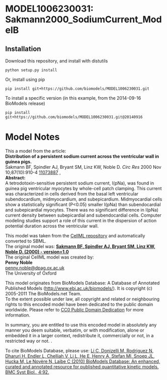 # MODEL1006230031: Sakmann2000_SodiumCurrent_ModelB

## Installation

Download this repository, and install with distutils

`python setup.py install`

Or, install using pip

`pip install git+https://github.com/biomodels/MODEL1006230031.git`

To install a specific version (in this example, from the 2014-09-16 BioModels release)

`pip install git+https://github.com/biomodels/MODEL1006230031.git@20140916`


# Model Notes


This a model from the article:  
**Distribution of a persistent sodium current across the ventricular wall in guinea pigs.**   
Sakmann BF, Spindler AJ, Bryant SM, Linz KW, Noble D. _Circ Res_ 2000 Nov
10;87(10):910-4 [11073887](http://www.ncbi.nlm.nih.gov/pubmed/11073887) ,  
**Abstract:**   
A tetrodotoxin-sensitive persistent sodium current, I(pNa), was found in
guinea pig ventricular myocytes by whole-cell patch clamping. This current was
characterized in cells derived from the basal left ventricular subendocardium,
midmyocardium, and subepicardium. Midmyocardial cells show a statistically
significant (P<0.05) smaller I(pNa) than subendocardial and subepicardial
myocytes. There was no significant difference in I(pNa) current density
between subepicardial and subendocardial cells. Computer modeling studies
support a role of this current in the dispersion of action potential duration
across the ventricular wall.

This model was taken from the [CellML
repository](http://www.cellml.org/models) and automatically converted to SBML.  
The original model was: [ **Sakmann BF, Spindler AJ, Bryant SM, Linz KW, Noble
D. (2000) - version=1.0**
](http://models.cellml.org/exposure/6018168fb66a3ea2b18484496ef88dbc)  
The original CellML model was created by:  
**Penny Noble**   
penny.noble@dpag.ox.ac.uk  
The University of Oxford  

This model originates from BioModels Database: A Database of Annotated
Published Models (http://www.ebi.ac.uk/biomodels/). It is copyright (c)
2005-2011 The BioModels.net Team.  
To the extent possible under law, all copyright and related or neighbouring
rights to this encoded model have been dedicated to the public domain
worldwide. Please refer to [CC0 Public Domain
Dedication](http://creativecommons.org/publicdomain/zero/1.0/) for more
information.

In summary, you are entitled to use this encoded model in absolutely any
manner you deem suitable, verbatim, or with modification, alone or embedded it
in a larger context, redistribute it, commercially or not, in a restricted way
or not. .  
  
To cite BioModels Database, please use: [Li C, Donizelli M, Rodriguez N,
Dharuri H, Endler L, Chelliah V, Li L, He E, Henry A, Stefan MI, Snoep JL,
Hucka M, Le Novère N, Laibe C (2010) BioModels Database: An enhanced, curated
and annotated resource for published quantitative kinetic models. BMC Syst
Biol., 4:92.](http://www.ncbi.nlm.nih.gov/pubmed/20587024)


